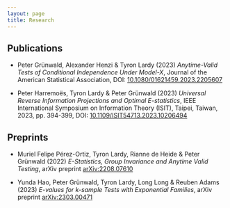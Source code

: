 ```yaml
---
layout: page
title: Research
---
```


## Publications

* Peter Grünwald, Alexander Henzi & Tyron Lardy (2023) *Anytime-Valid Tests of Conditional Independence Under Model-X*, Journal of the American Statistical Association, 
DOI: <a href="https://doi.org/10.1080/01621459.2023.2205607" target="_blank">10.1080/01621459.2023.2205607</a>

* Peter Harremoës, Tyron Lardy & Peter Grünwald (2023) *Universal Reverse Information Projections and Optimal E-statistics*, IEEE International Symposium on Information Theory (ISIT), Taipei, Taiwan, 2023, pp. 394-399,
DOI: <a href="https://doi.org/10.1109/ISIT54713.2023.10206494" target="_blank">10.1109/ISIT54713.2023.10206494</a>




## Preprints

* Muriel Felipe Pérez-Ortiz, Tyron Lardy, Rianne de Heide & Peter Grünwald (2022) *E-Statistics, Group Invariance and Anytime Valid Testing*,
arXiv preprint <a href="https://arxiv.org/abs/2208.07610" target="_blank">arXiv:2208.07610</a> 

* Yunda Hao, Peter Grünwald, Tyron Lardy, Long Long & Reuben Adams (2023) *E-values for k-sample Tests with Exponential Families*, 
arXiv preprint <a href="https://arxiv.org/abs/2303.00471" target="_blank">arXiv:2303.00471</a>
